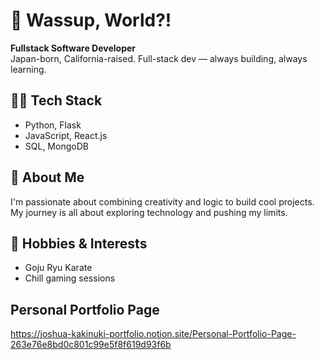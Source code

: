 # 👋 Wassup, World?!

**Fullstack Software Developer**  
Japan-born, California-raised. Full-stack dev — always building, always learning.

## 🧑‍💻 Tech Stack
- Python, Flask
- JavaScript, React.js
- SQL, MongoDB

## 🌱 About Me
I'm passionate about combining creativity and logic to build cool projects. My journey is all about exploring technology and pushing my limits.

## 🥋 Hobbies & Interests
- Goju Ryu Karate
- Chill gaming sessions

## Personal Portfolio Page
https://joshua-kakinuki-portfolio.notion.site/Personal-Portfolio-Page-263e76e8bd0c801c99e5f8f619d93f6b

<!--
**Joshkaki00/Joshkaki00** is a ✨ special ✨ repository because its `README.md` (this file) appears on your GitHub profile.
-->
